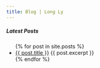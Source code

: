 ```yaml
---
title: Blog | Long Ly
---
```


##### Latest Posts

<ul>
  {% for post in site.posts %}
  <li>
    <a href="{{ post.url }}">{{ post.title }}</a>
    {{ post.excerpt }}
  </li>
  {% endfor %}
</ul>
